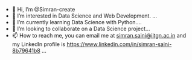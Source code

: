 - 👋 Hi, I’m @Simran-create
- 👀 I’m interested in Data Science and Web Development. ...
- 🌱 I’m currently learning Data Science with Python....
- 💞️ I’m looking to collaborate on a Data Science project...
- 📫 How to reach me, you can email me at simran.saini@iitgn.ac.in and my LinkedIn profile is https://www.linkedin.com/in/simran-saini-8b79641b8 ...

<!---
Simran-create/Simran-create is a ✨ special ✨ repository because its `README.md` (this file) appears on your GitHub profile.
You can click the Preview link to take a look at your changes.
--->
